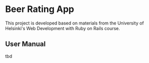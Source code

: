 # Beer Rating App

This project is developed based on materials from the University of Helsinki's Web Development with Ruby on Rails course.

## User Manual
tbd 
